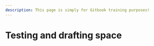 ```yaml
---
description: This page is simply for Gitbook training purposes!
---
```


# Testing and drafting space

